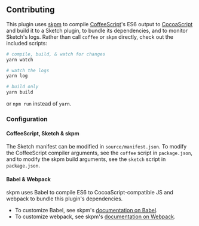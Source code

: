## Contributing

This plugin uses [skpm](https://github.com/skpm/skpm) to compile [CoffeeScript](http://coffeescript.org)'s ES6 output to [CocoaScript](http://developer.sketchapp.com/introduction/cocoascript/) and build it to a Sketch plugin, to bundle its dependencies, and to monitor Sketch's logs. Rather than call `coffee` or `skpm` directly, check out the included scripts:

``` bash
# compile, build, & watch for changes
yarn watch

# watch the logs
yarn log

# build only
yarn build
```

or `npm run` instead of `yarn`.

### Configuration

#### CoffeeScript, Sketch & skpm

The Sketch manifest can be modified in `source/manifest.json`. To modify the CoffeeScript compiler arguments, see the `coffee` script in `package.json`, and to modify the skpm build arguments, see the `sketch` script in `package.json`.

#### Babel & Webpack

skpm uses Babel to compile ES6 to CocoaScript-compatible JS and webpack to bundle this plugin's dependencies.
- To customize Babel, see skpm's [documentation on Babel](https://github.com/skpm/skpm/tree/master/template#babel).
- To customize webpack, see skpm's [documentation on Webpack](https://github.com/skpm/skpm/tree/master/template#webpack).
